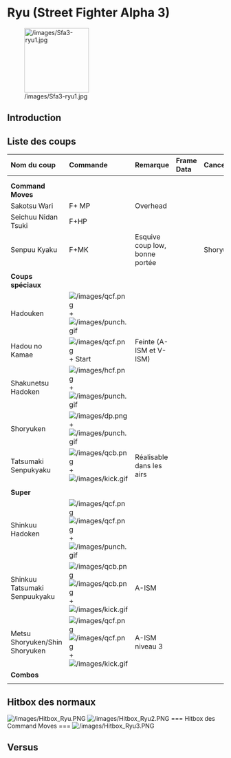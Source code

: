 # Ryu (Street Fighter Alpha 3)

<figure>
<img src="/images/Sfa3-ryu1.jpg" title="/images/Sfa3-ryu1.jpg"
width="150" alt="/images/Sfa3-ryu1.jpg" />
<figcaption aria-hidden="true">/images/Sfa3-ryu1.jpg</figcaption>
</figure>

## Introduction

## Liste des coups

| Nom du coup                    | Commande                                                                                                                  | Remarque                       | Frame Data | Cancelable | Dommages |
|:-------------------------------|:--------------------------------------------------------------------------------------------------------------------------|:-------------------------------|:-----------|:-----------|:---------|
|                                |                                                                                                                           |                                |            |            |          |
|                                |                                                                                                                           |                                |            |            |          |
| **Command Moves**              |                                                                                                                           |                                |            |            |          |
| Sakotsu Wari                   | F+ MP                                                                                                                     | Overhead                       |            |            |          |
| Seichuu Nidan Tsuki            | F+HP                                                                                                                      |                                |            |            |          |
| Senpuu Kyaku                   | F+MK                                                                                                                      | Esquive coup low, bonne portée |            | Shoryuken  |          |
|                                |                                                                                                                           |                                |            |            |          |
| **Coups spéciaux**             |                                                                                                                           |                                |            |            |          |
| Hadouken                       | ![](/images/qcf.png "/images/qcf.png") + ![](/images/punch.gif "/images/punch.gif")                                       |                                |            |            |          |
| Hadou no Kamae                 | ![](/images/qcf.png "/images/qcf.png") + Start                                                                            | Feinte (A-ISM et V-ISM)        |            |            |          |
| Shakunetsu Hadoken             | ![](/images/hcf.png "/images/hcf.png") + ![](/images/punch.gif "/images/punch.gif")                                       |                                |            |            |          |
| Shoryuken                      | ![](/images/dp.png "/images/dp.png") + ![](/images/punch.gif "/images/punch.gif")                                         |                                |            |            |          |
| Tatsumaki Senpukyaku           | ![](/images/qcb.png "/images/qcb.png") +![](/images/kick.gif "/images/kick.gif")                                          | Réalisable dans les airs       |            |            |          |
|                                |                                                                                                                           |                                |            |            |          |
| **Super**                      |                                                                                                                           |                                |            |            |          |
| Shinkuu Hadoken                | ![](/images/qcf.png "/images/qcf.png")![](/images/qcf.png "/images/qcf.png") + ![](/images/punch.gif "/images/punch.gif") |                                |            |            |          |
| Shinkuu Tatsumaki Senpuukyaku  | ![](/images/qcb.png "/images/qcb.png")![](/images/qcb.png "/images/qcb.png") + ![](/images/kick.gif "/images/kick.gif")   | A-ISM                          |            |            |          |
| Metsu Shoryuken/Shin Shoryuken | ![](/images/qcf.png "/images/qcf.png")![](/images/qcf.png "/images/qcf.png") + ![](/images/kick.gif "/images/kick.gif")   | A-ISM niveau 3                 |            |            |          |
| **Combos**                     |                                                                                                                           |                                |            |            |          |
|                                |                                                                                                                           |                                |            |            |          |

## Hitbox des normaux

![](/images/Hitbox_Ryu.PNG "/images/Hitbox_Ryu.PNG")
![](/images/Hitbox_Ryu2.PNG‎ "/images/Hitbox_Ryu2.PNG‎") === Hitbox des
Command Moves === ![](/images/Hitbox_Ryu3.PNG "/images/Hitbox_Ryu3.PNG")

## Versus
